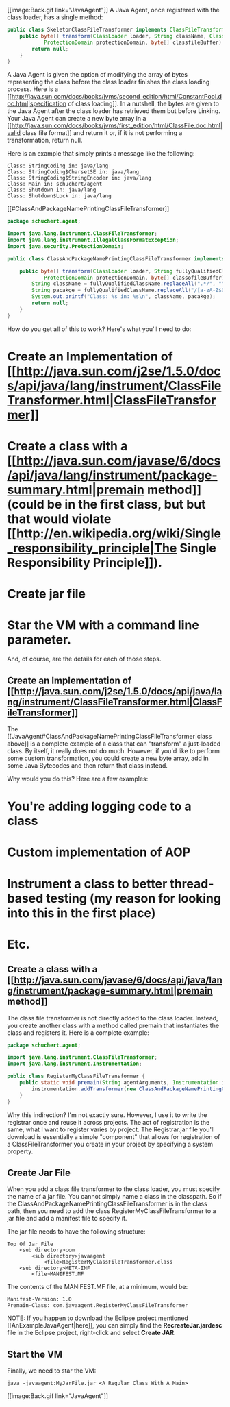 [[image:Back.gif link="JavaAgent"]]
A Java Agent, once registered with the class loader, has a single method:
```java
public class SkeletonClassFileTransformer implements ClassFileTransformer {
    public byte[] transform(ClassLoader loader, String className, Class<?> classBeingRedefined,
            ProtectionDomain protectionDomain, byte[] classfileBuffer) throws IllegalClassFormatException {
        return null;
    }
}
```

A Java Agent is given the option of modifying the array of bytes representing the class before the class loader finishes the class loading process. Here is a [[http://java.sun.com/docs/books/jvms/second_edition/html/ConstantPool.doc.html|specification of class loading]]. In a nutshell, the bytes are given to the Java Agent after the class loader has retrieved them but before Linking. Your Java Agent can create a new byte array in a [[http://java.sun.com/docs/books/jvms/first_edition/html/ClassFile.doc.html|valid class file format]] and return it or, if it is not performing a transformation, return null.

Here is an example that simply prints a message like the following:
```terminal
Class: StringCoding in: java/lang
Class: StringCoding$CharsetSE in: java/lang
Class: StringCoding$StringEncoder in: java/lang
Class: Main in: schuchert/agent
Class: Shutdown in: java/lang
Class: Shutdown$Lock in: java/lang
```
[[#ClassAndPackageNamePrintingClassFileTransformer]]
```java
package schuchert.agent;

import java.lang.instrument.ClassFileTransformer;
import java.lang.instrument.IllegalClassFormatException;
import java.security.ProtectionDomain;

public class ClassAndPackageNamePrintingClassFileTransformer implements ClassFileTransformer {

    public byte[] transform(ClassLoader loader, String fullyQualifiedClassName, Class<?> classBeingRedefined,
            ProtectionDomain protectionDomain, byte[] classofileBuffer) throws IllegalClassFormatException {
        String className = fullyQualifiedClassName.replaceAll(".*/", "");
        String pacakge = fullyQualifiedClassName.replaceAll("/[a-zA-Z$0-9_]*$", "");
        System.out.printf("Class: %s in: %s\n", className, pacakge);
        return null;
    }
}
```
How do you get all of this to work? Here's what you'll need to do:
# Create an Implementation of [[http://java.sun.com/j2se/1.5.0/docs/api/java/lang/instrument/ClassFileTransformer.html|ClassFileTransformer]] 
# Create a class with a [[http://java.sun.com/javase/6/docs/api/java/lang/instrument/package-summary.html|premain method]] (could be in the first class, but but that would violate [[http://en.wikipedia.org/wiki/Single_responsibility_principle|The Single Responsibility Principle]]).
# Create jar file
# Star the VM with a command line parameter.

And, of course, are the details for each of those steps.
## Create an Implementation of [[http://java.sun.com/j2se/1.5.0/docs/api/java/lang/instrument/ClassFileTransformer.html|ClassFileTransformer]]
The [[JavaAgent#ClassAndPackageNamePrintingClassFileTransformer|class above]] is a complete example of a class that can "transform" a just-loaded class. By itself, it really does not do much. However, if you'd like to perform some custom transformation, you could create a new byte array, add in some Java Bytecodes and then return that class instead.

Why would you do this? Here are a few examples:
# You're adding logging code to a class
# Custom implementation of AOP
# Instrument a class to better thread-based testing (my reason for looking into this in the first place)
# Etc.

## Create a class with a [[http://java.sun.com/javase/6/docs/api/java/lang/instrument/package-summary.html|premain method]]
The class file transformer is not directly added to the class loader. Instead, you create another class with a method called premain that instantiates the class and registers it. Here is a complete example:
```java
package schuchert.agent;

import java.lang.instrument.ClassFileTransformer;
import java.lang.instrument.Instrumentation;

public class RegisterMyClassFileTransformer {
    public static void premain(String agentArguments, Instrumentation instrumentation) {
        instrumentation.addTransformer(new ClassAndPackageNamePrintingClassFileTransformer());
    }
}
```

Why this indirection? I'm not exactly sure. However, I use it to write the registrar once and reuse it across projects. The act of registration is the same, what I want to register varies by project. The Registrar.jar file you'll download is essentially a simple "component" that allows for registration of a ClassFileTransformer you create in your project by specifying a system property. 

## Create Jar File
When you add a class file transformer to the class loader, you must specify the name of a jar file. You cannot simply name a class in the classpath. So if the ClassAndPackageNamePrintingClassFileTransformer is in the class path, then you need to add the class RegisterMyClassFileTransformer to a jar file and add a manifest file to specify it.

The jar file needs to have the following structure:
```terminal
Top Of Jar File
    <sub directory>com
        <sub directory>javaagent
            <file>RegisterMyClassFileTransformer.class
    <sub directory>META-INF
        <file>MANIFEST.MF
```
The contents of the MANIFEST.MF file, at a minimum, would be:
```terminal
Manifest-Version: 1.0 
Premain-Class: com.javaagent.RegisterMyClassFileTransformer
```

NOTE: If you happen to download the Eclipse project mentioned [[AnExampleJavaAgent|here]], you can simply find the **RecreateJar.jardesc** file in the Eclipse project, right-click and select **Create JAR**.
## Start the VM
Finally, we need to star the VM:
```terminal
java -javaagent:MyJarFile.jar <A Regular Class With A Main>
```
[[image:Back.gif link="JavaAgent"]]